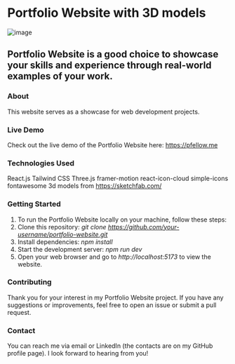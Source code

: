 # Portfolio Website with 3D models

![image](https://github.com/pfellow/node-for-aws/assets/38953823/d8770f3d-9a14-4e34-9f23-a407daa32497)

## Portfolio Website is a good choice to showcase your skills and experience through real-world examples of your work.

### About
This website serves as a showcase for web development projects.

### Live Demo
Check out the live demo of the Portfolio Website here: https://pfellow.me

### Technologies Used
React.js
Tailwind CSS
Three.js
framer-motion
react-icon-cloud
simple-icons
fontawesome
3d models from https://sketchfab.com/

### Getting Started
1. To run the Portfolio Website locally on your machine, follow these steps:
2. Clone this repository: *git clone https://github.com/your-username/portfolio-website.git*
3. Install dependencies: *npm install*
4. Start the development server: *npm run dev*
5. Open your web browser and go to *http://localhost:5173* to view the website.

### Contributing
Thank you for your interest in my Portfolio Website project. If you have any suggestions or improvements, feel free to open an issue or submit a pull request.

### Contact
You can reach me via email or LinkedIn (the contacts are on my GitHub profile page). I look forward to hearing from you!
